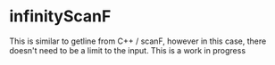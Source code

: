 # infinityScanF
This is similar to getline from C++ / scanF, however in this case, there doesn't need to be a limit to the input.
This is a work in progress
